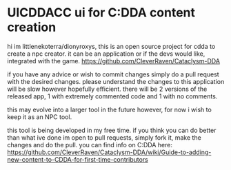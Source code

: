 # UICDDACC ui for C:DDA content creation

hi im littlenekoterra/dionyroxys, this is an open source project for cdda to create a npc creator. it can be an application or if the devs would like, integrated with the game. 
https://github.com/CleverRaven/Cataclysm-DDA

if you have any advice or wish to commit changes simply do a pull request with the desired changes. 
please understand the changes to this application will be slow however hopefully efficient.
there will be 2 versions of the released app, 1 with extremely commented code and 1 with no comments. 

this may evolve into a larger tool in the future however, for now i wish to keep it as an NPC tool. 

this tool is being developed in my free time. if you think you can do better than what ive done im open to pull requests, simply fork it, make the changes and do the pull. you can find info on C:DDA here: https://github.com/CleverRaven/Cataclysm-DDA/wiki/Guide-to-adding-new-content-to-CDDA-for-first-time-contributors

